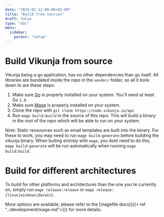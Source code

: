 ```yaml
---
date: "2019-02-12:00:00+02:00"
title: "Build from sources"
draft: false
type: "doc"
menu:
  sidebar:
    parent: "setup"
---
```


# Build Vikunja from source

Vikunja being a go application, has no other dependencies than go itself. 
All libraries are bundeled inside the repo in the `vendor/` folder, so all it boils down to are these steps:

1. Make sure [Go](https://golang.org/doc/install) is properly installed on your system. You'll need at least Go `1.9`.
2. Make sure [Mage](https://magefile) is properly installed on your system.
3. Clone the repo with `git clone https://code.vikunja.io/api`
3. Run `mage build:build` in the source of this repo. This will build a binary in the root of the repo which will be able to run on your system.

*Note:* Static ressources such as email templates are built into the binary.
For these to work, you may need to run `mage build:generate` before building the vikunja binary.
When builing entirely with `mage`, you dont need to do this, `mage build:generate` will be run automatically when running `mage build:build`.

# Build for different architectures

To build for other platforms and architectures than the one you're currently on, simply run `mage release:release` or `mage release:{linux|windows|darwin}`.

More options are available, please refer to the [magefile docs]({{< ref "../development/mage.md">}}) for more details.